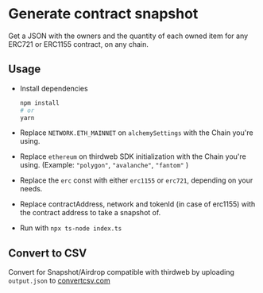 # Generate contract snapshot

Get a JSON with the owners and the quantity of each owned item for any ERC721 or ERC1155 contract, on any chain.

## Usage

- Install dependencies
  
  ```bash
  npm install
  # or
  yarn
  ```

- Replace `NETWORK.ETH_MAINNET` on `alchemySettings` with the Chain you're using.
- Replace `ethereum` on thirdweb SDK initialization with the Chain you're using. (Example: `"polygon"`, `"avalanche"`, `"fantom"` )
- Replace the `erc` const with either `erc1155` or `erc721`, depending on your needs.
- Replace contractAddress, network and tokenId (in case of erc1155) with the contract address to take a snapshot of.
- Run with `npx ts-node index.ts`


## Convert to CSV

Convert for Snapshot/Airdrop compatible with thirdweb by uploading `output.json` to [convertcsv.com](https://www.convertcsv.com/json-to-csv.htm)